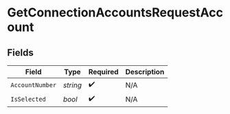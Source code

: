 # GetConnectionAccountsRequestAccount


## Fields

| Field              | Type               | Required           | Description        |
| ------------------ | ------------------ | ------------------ | ------------------ |
| `AccountNumber`    | *string*           | :heavy_check_mark: | N/A                |
| `IsSelected`       | *bool*             | :heavy_check_mark: | N/A                |